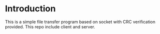 # Introduction 
This is a simple file transfer program based on socket with CRC verification provided.
This repo include client and server.
